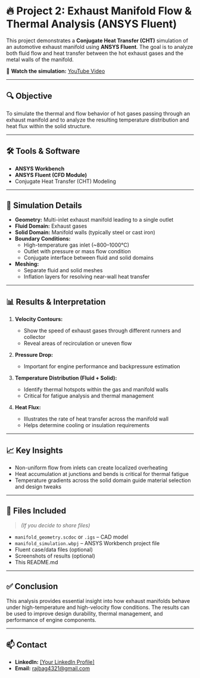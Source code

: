 # 🔥 Project 2: Exhaust Manifold Flow & Thermal Analysis (ANSYS Fluent)

This project demonstrates a **Conjugate Heat Transfer (CHT)** simulation of an automotive exhaust manifold using **ANSYS Fluent**. The goal is to analyze both fluid flow and heat transfer between the hot exhaust gases and the metal walls of the manifold.

🎥 **Watch the simulation:** [YouTube Video](https://youtu.be/I5fgQbQvRbM)

---

## 🔍 Objective

To simulate the thermal and flow behavior of hot gases passing through an exhaust manifold and to analyze the resulting temperature distribution and heat flux within the solid structure.

---

## 🛠️ Tools & Software

- **ANSYS Workbench**
- **ANSYS Fluent (CFD Module)**
- Conjugate Heat Transfer (CHT) Modeling

---

## 🧪 Simulation Details

- **Geometry:** Multi-inlet exhaust manifold leading to a single outlet
- **Fluid Domain:** Exhaust gases
- **Solid Domain:** Manifold walls (typically steel or cast iron)
- **Boundary Conditions:**
  - High-temperature gas inlet (~800–1000°C)
  - Outlet with pressure or mass flow condition
  - Conjugate interface between fluid and solid domains
- **Meshing:**
  - Separate fluid and solid meshes
  - Inflation layers for resolving near-wall heat transfer

---

## 📊 Results & Interpretation

1. **Velocity Contours:**
   - Show the speed of exhaust gases through different runners and collector
   - Reveal areas of recirculation or uneven flow

2. **Pressure Drop:**
   - Important for engine performance and backpressure estimation

3. **Temperature Distribution (Fluid + Solid):**
   - Identify thermal hotspots within the gas and manifold walls
   - Critical for fatigue analysis and thermal management

4. **Heat Flux:**
   - Illustrates the rate of heat transfer across the manifold wall
   - Helps determine cooling or insulation requirements

---

## 📈 Key Insights

- Non-uniform flow from inlets can create localized overheating
- Heat accumulation at junctions and bends is critical for thermal fatigue
- Temperature gradients across the solid domain guide material selection and design tweaks

---

## 📁 Files Included

> *(If you decide to share files)*

- `manifold_geometry.scdoc` or `.igs` – CAD model  
- `manifold_simulation.wbpj` – ANSYS Workbench project file  
- Fluent case/data files (optional)  
- Screenshots of results (optional)  
- This README.md

---

## ✅ Conclusion

This analysis provides essential insight into how exhaust manifolds behave under high-temperature and high-velocity flow conditions. The results can be used to improve design durability, thermal management, and performance of engine components.

---

## 📫 Contact

- **LinkedIn:** [[Your LinkedIn Profile]](https://www.linkedin.com/in/raj-bag-392632223/)
- **Email:** rajbag4321@gmail.com
